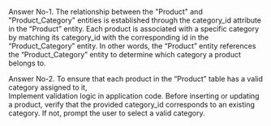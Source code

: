Answer No-1.  The relationship between the "Product" and "Product_Category" entities is established through the category_id attribute in the “Product” entity.
Each product is associated with a specific category by matching its category_id with the corresponding id in the “Product_Category” entity.
In other words, the “Product” entity references the “Product_Category” entity to determine which category a product belongs to.

Answer No-2.  To ensure that each product in the “Product” table has a valid category assigned to it,  
Implement validation logic in application code.
Before inserting or updating a product, verify that the provided category_id corresponds to an existing category.
If not,  prompt the user to select a valid category. 


